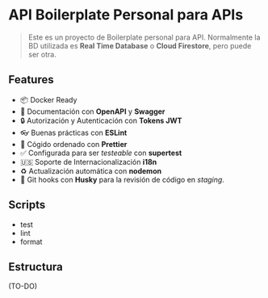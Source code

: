 # API Boilerplate Personal para APIs
> Este es un proyecto de Boilerplate personal para API. Normalmente la BD utilizada es **Real Time Database** o **Cloud Firestore**, pero puede ser otra.

## Features
- :package: Docker Ready
- :page_facing_up: Documentación con **OpenAPI** y **Swagger**
- :lock: Autorización y Autenticación con **Tokens JWT**
- :eyeglasses: Buenas prácticas con **ESLint**
- :haircut: Cógido ordenado con **Prettier**
- :white_check_mark: Configurada para ser *testeable* con **supertest**
- :us: Soporte de Internacionalización **i18n**
- :recycle: Actualización automática con **nodemon**
- :dog: Git hooks con **Husky** para la revisión de código en _staging_.

## Scripts
- test
- lint
- format

## Estructura
(TO-DO)

